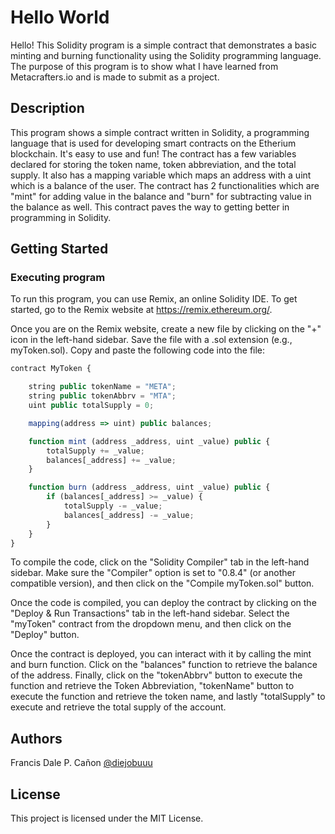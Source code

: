 # Hello World

Hello! This Solidity program is a simple contract that demonstrates a basic minting and burning functionality using the Solidity programming language. The purpose of this program is to show what I have learned from Metacrafters.io and is made to submit as a project.

## Description

This program shows a simple contract written in Solidity, a programming language that is used for developing smart contracts on the Etherium blockchain. It's easy to use and fun! The contract has a few variables declared for storing the token name, token abbreviation, and the total supply. It also has a mapping variable which maps an address with a uint which is a balance of the user. The contract has 2 functionalities which are "mint" for adding value in the balance and "burn" for subtracting value in the balance as well. This contract paves the way to getting better in programming in Solidity.

## Getting Started

### Executing program

To run this program, you can use Remix, an online Solidity IDE. To get started, go to the Remix website at https://remix.ethereum.org/.

Once you are on the Remix website, create a new file by clicking on the "+" icon in the left-hand sidebar. Save the file with a .sol extension (e.g., myToken.sol). Copy and paste the following code into the file:

```javascript
contract MyToken {

    string public tokenName = "META";
    string public tokenAbbrv = "MTA";
    uint public totalSupply = 0;

    mapping(address => uint) public balances;

    function mint (address _address, uint _value) public {
        totalSupply += _value;
        balances[_address] += _value;
    }

    function burn (address _address, uint _value) public {
        if (balances[_address] >= _value) {
            totalSupply -= _value;
            balances[_address] -= _value;
        }
    }
}

```

To compile the code, click on the "Solidity Compiler" tab in the left-hand sidebar. Make sure the "Compiler" option is set to "0.8.4" (or another compatible version), and then click on the "Compile myToken.sol" button.

Once the code is compiled, you can deploy the contract by clicking on the "Deploy & Run Transactions" tab in the left-hand sidebar. Select the "myToken" contract from the dropdown menu, and then click on the "Deploy" button.

Once the contract is deployed, you can interact with it by calling the mint and burn function. Click on the "balances" function to retrieve the balance of the address. Finally, click on the "tokenAbbrv" button to execute the function and retrieve the Token Abbreviation, "tokenName" button to execute the function and retrieve the token name, and lastly "totalSupply" to execute and retrieve the total supply of the account.

## Authors

Francis Dale P. Cañon
[@diejobuuu](https://facebook.com/diejobuuu)


## License

This project is licensed under the MIT License.
